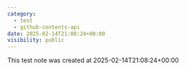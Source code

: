 ```yaml
---
category:
  - test
  - github-contents-api
date: 2025-02-14T21:08:24+00:00
visibility: public
---
```


This test note was created at 2025-02-14T21:08:24+00:00